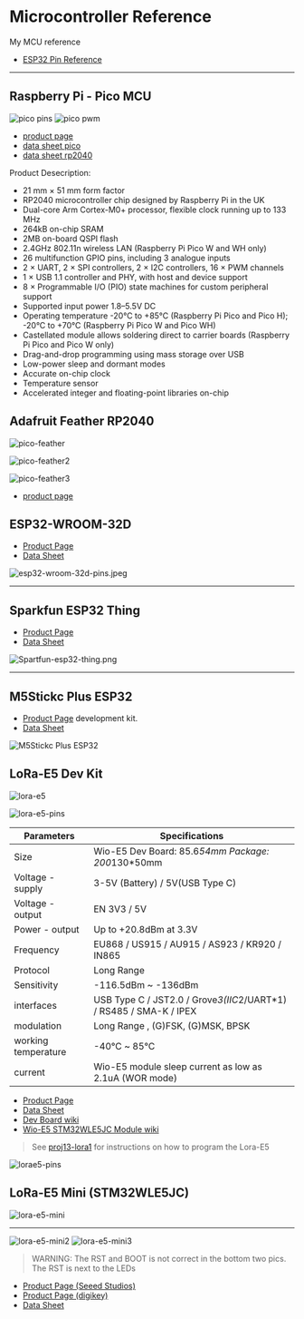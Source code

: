 # Microcontroller Reference

My MCU reference

* [ESP32 Pin Reference](https://randomnerdtutorials.com/esp32-pinout-reference-gpios/)

---

## Raspberry Pi - Pico MCU

![pico pins](img/pico-pins.png)
![pico pwm](img/pico-GPIO-PWM-Table.png)

* [product page](https://www.raspberrypi.com/products/raspberry-pi-pico/)
* [data sheet pico](https://datasheets.raspberrypi.com/pico/pico-datasheet.pdf)
* [data sheet rp2040](https://datasheets.raspberrypi.org/rp2040/rp2040-datasheet.pdf)

Product Desecription:

* 21 mm × 51 mm form factor
* RP2040 microcontroller chip designed by Raspberry Pi in the UK
* Dual-core Arm Cortex-M0+ processor, flexible clock running up to 133 MHz
* 264kB on-chip SRAM
* 2MB on-board QSPI flash
* 2.4GHz 802.11n wireless LAN (Raspberry Pi Pico W and WH only)
* 26 multifunction GPIO pins, including 3 analogue inputs
* 2 × UART, 2 × SPI controllers, 2 × I2C controllers, 16 × PWM channels
* 1 × USB 1.1 controller and PHY, with host and device support
* 8 × Programmable I/O (PIO) state machines for custom peripheral support
* Supported input power 1.8–5.5V DC
* Operating temperature -20°C to +85°C (Raspberry Pi Pico and Pico H); -20°C to +70°C (Raspberry Pi Pico W and Pico WH)
* Castellated module allows soldering direct to carrier boards (Raspberry Pi Pico and Pico W only)
* Drag-and-drop programming using mass storage over USB
* Low-power sleep and dormant modes
* Accurate on-chip clock
* Temperature sensor
* Accelerated integer and floating-point libraries on-chip

## Adafruit Feather RP2040

![pico-feather](img/pico-adafruit-feather.jpg)

![pico-feather2](img/pico-adafruit-feather2.jpg)

![pico-feather3](img/pico-adafruit-feather3.jpg)

* [product page](https://www.adafruit.com/product/4884)

## ESP32-WROOM-32D

* [Product Page](https://www.espressif.com/en/products/modules)
* [Data Sheet](https://www.espressif.com/sites/default/files/documentation/esp32-wroom-32d_esp32-wroom-32u_datasheet_en.pdf)

![esp32-wroom-32d-pins.jpeg](img/esp32-wroom-32d-pins.jpeg)

---

## Sparkfun ESP32 Thing

* [Product Page](https://www.sparkfun.com/products/13907)
* [Data Sheet](https://cdn.sparkfun.com/assets/learn_tutorials/5/0/7/ESP32ThingV1a.pdf)

![Spartfun-esp32-thing.png](img/Spartfun-esp32-thing.png)

---

## M5Stickc Plus ESP32

* [Product Page](https://shop.m5stack.com/products/m5stickc-plus-esp32-pico-mini-iot-development-kit) development kit.
* [Data Sheet](https://cdn.competec.ch/documents2/8/5/9/185624958/185624958.pdf)

![M5Stickc Plus ESP32](img/M5Stick-Plus-ESP32.webp)

## LoRa-E5 Dev Kit

![lora-e5](img/lora-e5-dev-kit.jpg)

![lora-e5-pins](img/lora-e5-dev-kit-pins.jpg)

| Parameters          | Specifications                                                     |
| ------------------- | ------------------------------------------------------------------ |
| Size                | Wio-E5 Dev Board: 85.6*54mm  Package: 200*130*50mm                 |
| Voltage - supply    | 3-5V (Battery) / 5V(USB Type C)                                    |
| Voltage - output    | EN 3V3 / 5V                                                        |
| Power - output      | Up to +20.8dBm at 3.3V                                             |
| Frequency           | EU868 / US915 / AU915 / AS923 / KR920 / IN865                      |
| Protocol            | Long Range                                                         |
| Sensitivity         | -116.5dBm ~ -136dBm                                                |
| interfaces          | USB Type C / JST2.0 / Grove*3(IIC*2/UART*1) / RS485 / SMA-K / IPEX |
| modulation          | Long Range , (G)FSK, (G)MSK, BPSK                                  |
| working temperature | -40℃ ~ 85℃                                                         |
| current             | Wio-E5 module sleep current as low as 2.1uA (WOR mode)             |

* [Product Page](https://www.seeedstudio.com/LoRa-E5-Dev-Kit-p-4868.html)
* [Data Sheet](https://files.seeedstudio.com/products/317990687/res/STM32WLE5JC%20Datasheet.pdf)
* [Dev Board wiki](https://wiki.seeedstudio.com/LoRa_E5_Dev_Board/)
* [Wio-E5 STM32WLE5JC Module wiki](https://wiki.seeedstudio.com/LoRa-E5_STM32WLE5JC_Module/)

>See [proj13-lora1](./proj13-lora1/README.md) for instructions on how to program the Lora-E5

![lorae5-pins](img/lora-e5-pins.jpg)

## LoRa-E5 Mini (STM32WLE5JC)

![lora-e5-mini](img/lora-e5-mini-1.jpg)

---

![lora-e5-mini2](img/lora-e5-mini-2.jpg)
![lora-e5-mini3](img/lora-e5-mini-3.jpg)

>WARNING: The RST and BOOT is not correct in the bottom two pics.  The RST is next to the LEDs

* [Product Page (Seeed Studios)](https://www.seeedstudio.com/LoRa-E5-mini-STM32WLE5JC-p-4869.html?queryID=8bf68a34326ec4e8e6cba7b80073476b&objectID=4869&indexName=bazaar_retailer_products)
* [Product Page (digikey)](https://www.digikey.com/en/products/detail/seeed-technology-co-ltd/113990939/13926228?s=N4IgTCBcDaIDIHkBKBBAtAUQKwAICyAkgHIE4gC6AvkA)
* [Data Sheet](https://files.seeedstudio.com/products/317990687/res/LoRa-E5%20module%20datasheet_V1.0.pdf)

